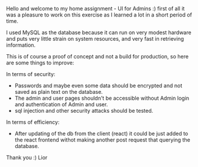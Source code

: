 Hello and welcome to my home assignment - UI for Admins :)
first of all it was a pleasure to work on this exercise as I learned a lot in a short period of time.

I used MySQL as the database because it can run on very modest hardware and puts very little strain on system resources, and very fast in retrieving information.

This is of course a proof of concept and not a build for production, so here are some things to improve:

In terms of security:
* Passwords and maybe even some data should be encrypted and not saved as plain text on the database.
* The admin and user pages shouldn't be accessible without Admin login and authentication of Admin and user.
* sql injection and other security attacks should be tested.

In terms of efficiency:
* After updating of the db from the client (react) it could be just added to the react frontend withot making another post request that querying the database.

Thank you :)
Lior